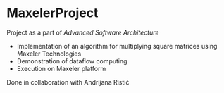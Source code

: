 # MaxelerProject
Project as a part of *Advanced Software Architecture*
* Implementation of an algorithm for multiplying square matrices using Maxeler Technologies
* Demonstration of dataflow computing
* Execution on Maxeler platform

Done in collaboration with Andrijana Ristić
